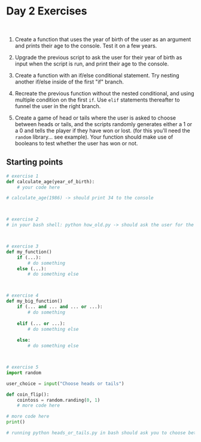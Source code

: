 # Day 2 Exercises

<br />

1. Create a function that uses the year of birth of the user as an argument and prints their age to the console. Test it on a few years.

2. Upgrade the previous script to ask the user for their year of birth as input when the script is run, and print their age to the console.

3. Create a function with an if/else conditional statement. Try nesting another if/else inside of the first "if" branch.

4. Recreate the previous function without the nested conditional, and using multiple condition on the first `if`. Use `elif` statements thereafter to funnel the user in the right branch.

5. Create a game of head or tails where the user is asked to choose between heads or tails, and the scripts randomly generates either a 1 or a 0 and tells the player if they have won or lost. (for this you'll need the `random` library... see example). Your function should make use of booleans to test whether the user has won or not.

## Starting points

```python
# exercise 1
def calculate_age(year_of_birth):
    # your code here

# calculate_age(1986) -> should print 34 to the console



# exercise 2
# in your bash shell: python how_old.py -> should ask the user for the year they were born in, and print their age



# exercise 3
def my_function()
    if (...):
        # do something
    else (...):
        # do something else



# exercise 4
def my_big_function()
    if (... and ... and ... or ...):
        # do something
    
    elif (... or ...):
        # do something else
    
    else:
        # do something else



# exercise 5
import random

user_choice = input("Choose heads or tails")

def coin_flip():
    cointoss = random.randing(0, 1)
    # more code here

# more code here
print()

# running python heads_or_tails.py in bash should ask you to choose between heads or tails and print whether you've won or not
```